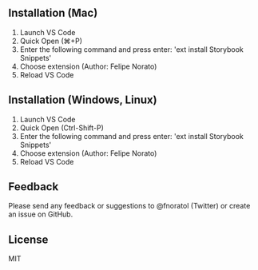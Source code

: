
## Installation (Mac)

1. Launch VS Code 
2. Quick Open (⌘+P)
3. Enter the following command and press enter: 'ext install Storybook Snippets'
4. Choose extension (Author: Felipe Norato)
5. Reload VS Code 


## Installation (Windows, Linux)

1. Launch VS Code 
2. Quick Open (Ctrl-Shift-P)
3. Enter the following command and press enter: 'ext install Storybook Snippets'
4. Choose extension (Author: Felipe Norato)
5. Reload VS Code 

## Feedback

Please send any feedback or suggestions to @fnoratol (Twitter) or create an issue on GitHub.

## License

MIT